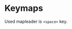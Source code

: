 # Keymaps

Used mapleader is `<space>` key.

<!-- TODO: move mappings here -->
<!-- create subtitles/subsections for groups of mappings -->
